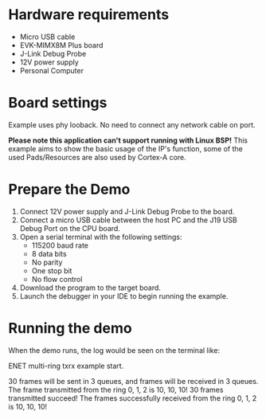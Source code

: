 Hardware requirements
=====================
- Micro USB cable
- EVK-MIMX8M Plus board
- J-Link Debug Probe
- 12V power supply
- Personal Computer

Board settings
============
Example uses phy looback. No need to connect any network cable on port.

**Please note this application can't support running with Linux BSP!**
This example aims to show the basic usage of the IP's function, some of the used Pads/Resources are also used by Cortex-A core.

Prepare the Demo
===============
1.  Connect 12V power supply and J-Link Debug Probe to the board.
2.  Connect a micro USB cable between the host PC and the J19 USB Debug Port on the CPU board.
3.  Open a serial terminal with the following settings:
    - 115200 baud rate
    - 8 data bits
    - No parity
    - One stop bit
    - No flow control
5.  Download the program to the target board.
6.  Launch the debugger in your IDE to begin running the example.

Running the demo
===============
When the demo runs, the log would be seen on the terminal like:

 ENET multi-ring txrx example start.

30 frames will be sent in 3 queues, and frames will be received in 3 queues.
The frame transmitted from the ring 0, 1, 2 is 10, 10, 10!
30 frames transmitted succeed!
The frames successfully received from the ring 0, 1, 2 is 10, 10, 10!
